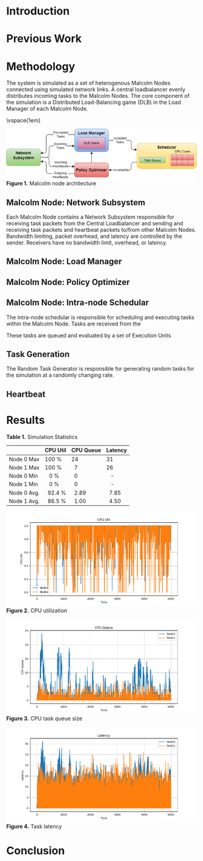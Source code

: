 # Introduction


# Previous Work


# Methodology

The system is simulated as a set of heterogenous Malcolm Nodes connected using
simulated network links. A central loadbalancer evenly distributes incoming tasks
to the Malcolm Nodes. The core component of the simulation is a Distributed
Load-Balancing game (DLB) in the Load Manager of each Malcolm Node.

\vspace{1em}

![Malcolm Node Architecture](./figs/malcolm_node.drawio.png) \
**Figure 1.** Malcolm node architecture

## Malcolm Node: Network Subsystem

Each Malcolm Node contains a Network Subsystem responsible for receiving task
packets from the Central Loadbalancer and sending and receiving task packets and
heartbeat packets to/from other Malcolm Nodes. Bandwidth limiting, packet
overhead, and latency are controlled by the sender. Receivers have no bandwidth
limit, overhead, or latency.

## Malcolm Node: Load Manager

## Malcolm Node: Policy Optimizer

## Malcolm Node: Intra-node Schedular

The intra-node schedular is responsible for scheduling and executing tasks within
the Malcolm Node. Tasks are received from the

These tasks are queued and evaluated by a set of Execution
Units

## Task Generation

The Random Task Generator is responsible for generating random tasks for the
simulation at a randomly changing rate.

## Heartbeat


# Results

**Table 1.** Simulation Statistics

|               | CPU Util  | CPU Queue | Latency   |
|---------------|-----------|-----------|-----------|
| Node 0 Max    | 100 %     | 24        | 31        |
| Node 1 Max    | 100 %     | $~$ 7     | 26        |
| Node 0 Min    | $~~$ 0 %  | $~$ 0     | $~~$ -    |
| Node 1 Min    | $~~$ 0 %  | $~$ 0     | $~~$ -    |
| Node 0 Avg.   | $~$ 92.4 %| $~$ 2.89  | $~$ 7.85  |
| Node 1 Avg.   | $~$ 86.5 %| $~$ 1.00  | $~$ 4.50  |

![CPU Utilization](./figs/2node_CPU_Util.png) \
**Figure 2.** CPU utilization

![CPU Queue](./figs/2node_CPU_Queue.png) \
**Figure 3.** CPU task queue size

![Task Latency](./figs/2node_Latency.png) \
**Figure 4.** Task latency



# Conclusion
